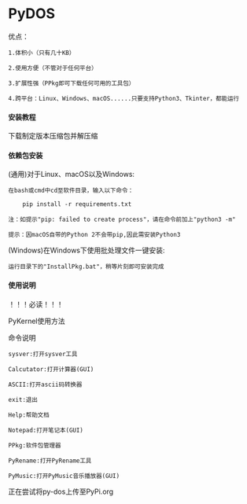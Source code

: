 # PyDOS

优点：

    1.体积小（只有几十KB）

    2.使用方便（不管对于任何平台）

    3.扩展性强（PPkg即可下载任何可用的工具包）

    4.跨平台：Linux、Windows、macOS......只要支持Python3、Tkinter，都能运行


#### 安装教程

下载制定版本压缩包并解压缩

#### 依赖包安装
(通用)对于Linux、macOS以及Windows:

    在bash或cmd中cd至软件目录，输入以下命令：

        pip install -r requirements.txt

    注：如提示"pip: failed to create process"，请在命令前加上"python3 -m"

    提示：因macOS自带的Python 2不会带pip,因此需安装Python3

(Windows)在Windows下使用批处理文件一键安装:

    运行目录下的"InstallPkg.bat"，稍等片刻即可安装完成

#### 使用说明

！！！必读！！！

PyKernel使用方法

命令说明

    sysver:打开sysver工具

    Calcutator:打开计算器(GUI)

    ASCII:打开ascii码转换器

    exit:退出

    Help:帮助文档

    Notepad:打开笔记本(GUI)

    PPkg:软件包管理器

    PyRename:打开PyRename工具

    PyMusic:打开PyMusic音乐播放器(GUI)


正在尝试将py-dos上传至PyPi.org